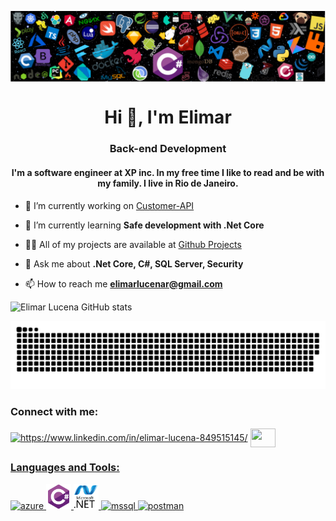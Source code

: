 <p align="center">
  <img align="center" alt="Header" src="image/githubFinal.png"/>
</p>
<h1 align="center">Hi 👋, I'm Elimar</h1>
<h3 align="center">Back-end Development</h3>
<h4 align="center">I'm a software engineer at XP inc. In my free time I like to read and be with my 
family. I live in Rio de Janeiro.</h4>

- 🔭 I’m currently working on [Customer-API](https://github.com/ElimarLucena/Customer-API)

- 🌱 I’m currently learning **Safe development with .Net Core**

- 👨‍💻 All of my projects are available at [Github Projects](https://github.com/ElimarLucena?tab=repositories)

- 💬 Ask me about **.Net Core, C#, SQL Server, Security**

- 📫 How to reach me **elimarlucenar@gmail.com**

![Elimar Lucena GitHub stats](https://github-readme-stats.vercel.app/api?username=ElimarLucena&show_icons=true&theme=highcontrast)
<!---
![Top Langs](https://github-readme-stats.vercel.app/api/top-langs/?username=ElimarLucena&layout=compact)
-->
<!---
<img align="center" alt="GitHub Details" width="420px" src="http://github-profile-summary-cards.vercel.app/api/cards/profile-details?   username=ElimarLucena&theme=github_dark"/>
-->
![Snake animation](https://github.com/ElimarLucena/ElimarLucena/blob/output/github-contribution-grid-snake-dark.svg?palette=github-dark)

<h3 align="left">Connect with me:</h3>
<p align="left">
<a href="https://www.linkedin.com/in/elimar-lucena-849515145/" target="blank"><img align="center" src="https://raw.githubusercontent.com/rahuldkjain/github-profile-readme-generator/master/src/images/icons/Social/linked-in-alt.svg" alt="https://www.linkedin.com/in/elimar-lucena-849515145/" height="30" width="40" /></a>
<!-- <a href="https://www.instagram.com/elimarlucenar/" target="blank"><img align="center" src="https://raw.githubusercontent.com/rahuldkjain/github-profile-readme-generator/master/src/images/icons/Social/instagram.svg" alt="https://www.instagram.com/elimarlucenar/" height="30" width="40" /></a> -->
<a href="https://github.com/ElimarLucena" target="blank"><img align="center" src="https://cdn.jsdelivr.net/npm/simple-icons@3.0.1/icons/github.svg"
height="30" width="40"                                                              
/a>                                                              
</p>

<h3 align="left">Languages and Tools:</h3>
<p align="left"> <a href="https://www.w3schools.com/css/" target="_blank" rel="noreferrer"> <img src="https://www.vectorlogo.zone/logos/microsoft_azure/microsoft_azure-icon.svg" alt="azure" width="40" height="40"/> </a> <a href="https://www.w3schools.com/cs/" target="_blank" rel="noreferrer"> <img src="https://raw.githubusercontent.com/devicons/devicon/master/icons/csharp/csharp-original.svg" alt="csharp" width="40" height="40"/> </a> <a href="https://dotnet.microsoft.com/" target="_blank" rel="noreferrer"> <img src="https://raw.githubusercontent.com/devicons/devicon/master/icons/dot-net/dot-net-original-wordmark.svg" alt="dotnet" width="40" height="40"/> </a> <a href="https://www.microsoft.com/en-us/sql-server" target="_blank" rel="noreferrer"> <img src="https://www.svgrepo.com/show/303229/microsoft-sql-server-logo.svg" alt="mssql" width="40" height="40"/> </a> <a href="https://postman.com" target="_blank" rel="noreferrer"> <img src="https://www.vectorlogo.zone/logos/getpostman/getpostman-icon.svg" alt="postman" width="40" height="40"/> </a></p>
